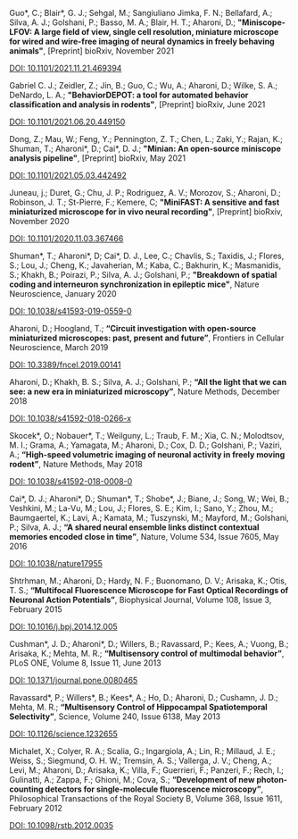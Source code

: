 Guo\*, C.; Blair\*, G. J.; Sehgal, M.; Sangiuliano Jimka, F. N.; Bellafard, A.; Silva, A. J.; Golshani, P.; Basso, M. A.; Blair, H. T.; Aharoni, D.; **"Miniscope-LFOV: A large field of view, single cell resolution, miniature microscope for wired and wire-free imaging of neural dynamics in freely behaving animals"**, [Preprint] bioRxiv, November 2021

[DOI: 10.1101/2021.11.21.469394](https://doi.org/10.1101/2021.11.21.469394)

Gabriel C. J.; Zeidler, Z.; Jin, B.; Guo, C.; Wu, A.; Aharoni, D.; Wilke, S. A.; DeNardo, L. A.; **"BehaviorDEPOT: a tool for automated behavior classification and analysis in rodents"**, [Preprint] bioRxiv, June 2021

[DOI: 10.1101/2021.06.20.449150](https://doi.org/10.1101/2021.06.20.449150)

Dong, Z.; Mau, W.; Feng, Y.; Pennington, Z. T.; Chen, L.; Zaki, Y.; Rajan, K.; Shuman, T.; Aharoni\*, D.; Cai\*, D. J.; **"Minian: An open-source miniscope analysis pipeline"**, [Preprint] bioRxiv, May 2021

[DOI: 10.1101/2021.05.03.442492](https://doi.org/10.1101/2021.05.03.442492)

Juneau, j.; Duret, G.; Chu, J. P.; Rodriguez, A. V.; Morozov, S.; Aharoni, D.; Robinson, J. T.; St-Pierre, F.; Kemere, C; **"MiniFAST: A sensitive and fast miniaturized microscope for in vivo neural recording"**, [Preprint] bioRxiv, November 2020

[DOI: 10.1101/2020.11.03.367466](https://doi.org/10.1101/2020.11.03.367466)

Shuman\*, T.; Aharoni\*, D; Cai\*, D. J., Lee, C.; Chavlis, S.; Taxidis, J.; Flores, S.; Lou, J.; Cheng, K.; Javaherian, M.; Kaba, C.; Bakhurin, K.; Masmanidis, S.; Khakh, B.; Poirazi, P.; Silva, A. J.; Golshani, P.; **"Breakdown of spatial coding and interneuron synchronization in epileptic mice"**, Nature Neuroscience, January 2020

[DOI: 10.1038/s41593-019-0559-0](https://www.nature.com/articles/s41593-019-0559-0)

Aharoni, D.; Hoogland, T.; **“Circuit investigation with open-source miniaturized microscopes: past, present and future”**, Frontiers in Cellular Neuroscience, March 2019

[DOI: 10.3389/fncel.2019.00141](https://doi.org/10.3389/fncel.2019.00141)

Aharoni, D.; Khakh, B. S.; Silva, A. J.; Golshani, P.; **“All the light that we can see: a new era in miniaturized microscopy”**, Nature Methods, December 2018

[DOI: 10.1038/s41592-018-0266-x](https://doi.org/10.1038/s41592-018-0266-x)


Skocek\*, O.; Nobauer\*, T.; Weilguny, L.; Traub, F. M.; Xia, C. N.; Molodtsov, M. I.; Grama, A.; Yamagata, M.; Aharoni, D.; Cox, D. D.; Golshani, P.; Vaziri, A.; **“High-speed volumetric imaging of neuronal activity in freely moving rodent”**, Nature Methods, May 2018

[DOI: 10.1038/s41592-018-0008-0](https://doi.org/10.1038/s41592-018-0008-0)

Cai\*, D. J.; Aharoni\*, D.; Shuman\*, T.; Shobe\*, J.; Biane, J.; Song, W.; Wei, B.; Veshkini, M.; La-Vu, M.; Lou, J.; Flores, S. E.; Kim, I.; Sano, Y.; Zhou, M.; Baumgaertel, K.; Lavi, A.; Kamata, M.; Tuszynski, M.; Mayford, M.; Golshani, P.; Silva, A. J.; **“A shared neural ensemble links distinct contextual memories encoded close in time”**, Nature, Volume 534, Issue 7605, May 2016

[DOI: 10.1038/nature17955](https://doi.org/10.1038/nature17955)

Shtrhman, M.; Aharoni, D.; Hardy, N. F.; Buonomano, D. V.; Arisaka, K.; Otis, T. S.; **“Multifocal Fluorescence Microscope for Fast Optical Recordings of Neuronal Action Potentials”**, Biophysical Journal, Volume 108, Issue 3, February 2015

[DOI: 10.1016/j.bpj.2014.12.005](https://doi.org/10.1016/j.bpj.2014.12.005)

Cushman\*, J. D.; Aharoni\*, D.; Willers, B.; Ravassard, P.; Kees, A.; Vuong, B.; Arisaka, K.; Mehta, M. R.; **“Multisensory control of multimodal behavior”**, PLoS ONE, Volume 8, Issue 11, June 2013

[DOI: 10.1371/journal.pone.0080465](https://doi.org/10.1371/journal.pone.0080465)

Ravassard\*, P.; Willers\*, B.; Kees\*, A.; Ho, D.; Aharoni, D.; Cushamn, J. D.; Mehta, M. R.; **“Multisensory Control of Hippocampal Spatiotemporal Selectivity”**, Science, Volume 240, Issue 6138, May 2013

[DOI: 10.1126/science.1232655](https://doi.org/10.1126/science.1232655)

Michalet, X.; Colyer, R. A.; Scalia, G.; Ingargiola, A.; Lin, R.; Millaud, J. E.; Weiss, S.; Siegmund, O. H. W.; Tremsin, A. S.; Vallerga, J. V.; Cheng, A.; Levi, M.; Aharoni, D.; Arisaka, K.; Villa, F.; Guerrieri, F.; Panzeri, F.; Rech, I.; Gulinatti, A.; Zappa, F.; Ghioni, M.; Cova, S.; **“Development of new photon-counting detectors for single-molecule fluorescence microscopy”**, Philosophical Transactions of the Royal Society B, Volume 368, Issue 1611, February 2012

[DOI: 10.1098/rstb.2012.0035](https://doi.org/10.1098/rstb.2012.0035)
